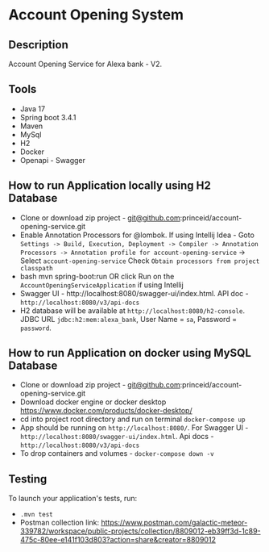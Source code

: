 # Account Opening System

## Description

Account Opening Service for Alexa bank - V2.

## Tools

- Java 17
- Spring boot 3.4.1
- Maven
- MySql
- H2
- Docker
- Openapi - Swagger

## How to run Application locally using H2 Database

- Clone or download zip project - git@github.com:princeid/account-opening-service.git
- Enable Annotation Processors for @lombok. If using Intellij Idea - Goto
  `Settings -> Build, Execution, Deployment -> Compiler -> Annotation Processors -> Annotation profile for account-opening-service` ->
  Select `account-opening-service` Check `Obtain processors from project classpath`
- bash mvn spring-boot:run OR click Run on the `AccountOpeningServiceApplication` if using Intellij
- Swagger UI - http://localhost:8080/swagger-ui/index.html. API doc - `http://localhost:8080/v3/api-docs`
- H2 database will be available at `http://localhost:8080/h2-console`. JDBC URL `jdbc:h2:mem:alexa_bank`, User Name =
  `sa`, Password = `password`.

## How to run Application on docker using MySQL Database

- Clone or download zip project - git@github.com:princeid/account-opening-service.git
- Download docker engine or docker desktop https://www.docker.com/products/docker-desktop/
- cd into project root directory and run on terminal ` docker-compose up `
- App should be running on `http://localhost:8080/`. For Swagger UI - `http://localhost:8080/swagger-ui/index.html`. Api
  docs - `http://localhost:8080/v3/api-docs`
- To drop containers and volumes - `docker-compose down -v`

## Testing

To launch your application's tests, run:

- ` .mvn test `
- Postman collection
  link: https://www.postman.com/galactic-meteor-339782/workspace/public-projects/collection/8809012-eb39ff3d-1c89-475c-80ee-e141f103d803?action=share&creator=8809012
